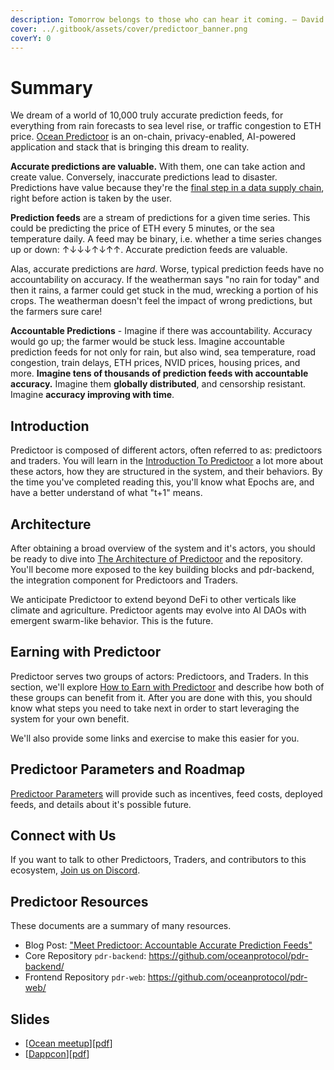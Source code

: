 ```yaml
---
description: Tomorrow belongs to those who can hear it coming. — David Bowie
cover: ../.gitbook/assets/cover/predictoor_banner.png
coverY: 0
---
```


# Summary
We dream of a world of 10,000 truly accurate prediction feeds, for everything from rain forecasts to sea level rise, or traffic congestion to ETH price. [Ocean Predictoor](https://predictoor.ai/) is an on-chain, privacy-enabled, AI-powered application and stack that is bringing this dream to reality.

**Accurate predictions are valuable.** With them, one can take action and create value. Conversely, inaccurate predictions lead to disaster. Predictions have value because they're the [final step in a data supply chain](https://blog.oceanprotocol.com/the-data-value-creation-loop-68e23575be02), right before action is taken by the user.

**Prediction feeds** are a stream of predictions for a given time series. This could be predicting the price of ETH every 5 minutes, or the sea temperature daily. A feed may be binary, i.e. whether a time series changes up or down: ↑↓↓↓↑↓↑↑. Accurate prediction feeds are valuable.

Alas, accurate predictions are *hard*. Worse, typical prediction feeds have no accountability on accuracy. If the weatherman says "no rain for today" and then it rains, a farmer could get stuck in the mud, wrecking a portion of his crops. The weatherman doesn't feel the impact of wrong predictions, but the farmers sure care! 

**Accountable Predictions** - Imagine if there was accountability. Accuracy would go up; the farmer would be stuck less. Imagine accountable prediction feeds for not only for rain, but also wind, sea temperature, road congestion, train delays, ETH prices, NVID prices, housing prices, and more. **Imagine tens of thousands of prediction feeds with accountable accuracy.** Imagine them **globally distributed**, and censorship resistant. Imagine **accuracy improving with time**. 

## Introduction
Predictoor is composed of different actors, often referred to as: predictoors and traders. You will learn in the [Introduction To Predictoor](#introduction) a lot more about these actors, how they are structured in the system, and their behaviors. By the time you've completed reading this, you'll know what Epochs are, and have a better understand of what "t+1" means.

## Architecture
After obtaining a broad overview of the system and it's actors, you should be ready to dive into [The Architecture of Predictoor](#architecture) and the repository. You'll become more exposed to the key building blocks and pdr-backend, the integration component for Predictoors and Traders.

We anticipate Predictoor to extend beyond DeFi to other verticals like climate and agriculture. Predictoor agents may evolve into AI DAOs with emergent swarm-like behavior. This is the future.

## Earning with Predictoor
Predictoor serves two groups of actors: Predictoors, and Traders. In this section, we'll explore [How to Earn with Predictoor](#earning-with-predictoor) and describe how both of these groups can benefit from it. After you are done with this, you should know what steps you need to take next in order to start leveraging the system for your own benefit.

We'll also provide some links and exercise to make this easier for you.

## Predictoor Parameters and Roadmap
[Predictoor Parameters](#predictoor-parameters) will provide such as incentives, feed costs, deployed feeds, and details about it's possible future.

## Connect with Us
If you want to talk to other Predictoors, Traders, and contributors to this ecosystem, [Join us on Discord](https://discord.gg/TnXjkR5).

## Predictoor Resources
These documents are a summary of many resources.
- Blog Post: ["Meet Predictoor: Accountable Accurate Prediction Feeds"](https://blog.oceanprotocol.com/meet-predictoor-accountable-accurate-prediction-feeds-8b104d26a5d9)
- Core Repository `pdr-backend`: https://github.com/oceanprotocol/pdr-backend/
- Frontend Repository `pdr-web`: https://github.com/oceanprotocol/pdr-web/

## Slides
- [[Ocean meetup](https://docs.google.com/presentation/d/1Yj14l-FRaMOgxXflHV0-sdHEdAFaAuB2MJNovQEtRFE/edit)][[pdf](https://github.com/trentmc/slides/blob/main/20230913-ocean-meetup-predictoor.pdf)]  
- [[Dappcon](https://docs.google.com/presentation/d/118tBnWNbzuq6vL1TITGq69RKPvHWbxVUZULp8KnfPyQ/edit#slide=id.g243aace1a9a_0_681)][[pdf](https://github.com/trentmc/slides/blob/main/20230912-dappcon-berlin-predictoor.pdf)]  
